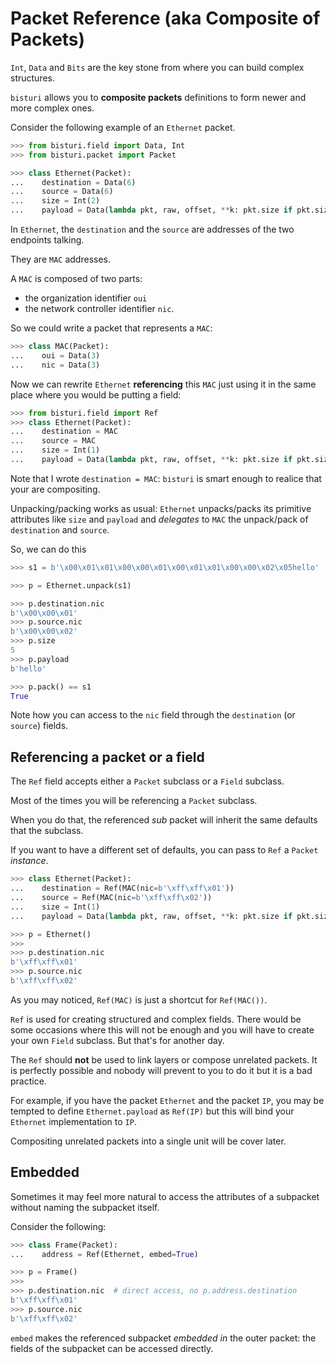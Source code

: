 # Packet Reference (aka Composite of Packets)

`Int`, `Data` and `Bits` are the key stone from where you can
build complex structures.

`bisturi` allows you to **composite packets** definitions to form
newer and more complex ones.

Consider the following example of an `Ethernet` packet.

```python
>>> from bisturi.field import Data, Int
>>> from bisturi.packet import Packet

>>> class Ethernet(Packet):
...    destination = Data(6)
...    source = Data(6)
...    size = Int(2)
...    payload = Data(lambda pkt, raw, offset, **k: pkt.size if pkt.size <= 1500 else len(raw)-offset)
```

In `Ethernet`, the `destination` and the `source` are addresses of the
two endpoints talking.

They are `MAC` addresses.

A `MAC` is composed of two parts:

 - the organization identifier `oui`
 - the network controller identifier `nic`.

So we could write a packet that represents a `MAC`:

```python
>>> class MAC(Packet):
...    oui = Data(3)
...    nic = Data(3)
```

Now we can rewrite `Ethernet` **referencing** this `MAC` just using it
in the same place where you would be putting a field:

```python
>>> from bisturi.field import Ref
>>> class Ethernet(Packet):
...    destination = MAC
...    source = MAC
...    size = Int(1)
...    payload = Data(lambda pkt, raw, offset, **k: pkt.size if pkt.size <= 1500 else len(raw)-offset)
```

Note that I wrote `destination = MAC`: `bisturi` is smart enough
to realice that your are compositing.

Unpacking/packing works as usual: `Ethernet` unpacks/packs its
primitive attributes like  `size` and `payload` and
*delegates* to `MAC` the unpack/pack of `destination` and `source`.

So, we can do this

```python
>>> s1 = b'\x00\x01\x01\x00\x00\x01\x00\x01\x01\x00\x00\x02\x05hello'

>>> p = Ethernet.unpack(s1)

>>> p.destination.nic
b'\x00\x00\x01'
>>> p.source.nic
b'\x00\x00\x02'
>>> p.size
5
>>> p.payload
b'hello'

>>> p.pack() == s1
True
```

Note how you can access to the `nic` field through the `destination` (or
`source`) fields.

<!--
Add an extra test to verify that we can parse a second instance that
will not interfere with the first one.

>>> s2 = b'\x00\x01\x01\x00\x00\x02\x00\x01\x01\x00\x00\x01\x05world'

>>> q = Ethernet.unpack(s2)

>>> q.destination.nic
b'\x00\x00\x02'
>>> q.source.nic
b'\x00\x00\x01'
>>> q.size
5
>>> q.payload
b'world'

>>> q.pack() == s2
True
-->

## Referencing a packet or a field

The `Ref` field accepts either a `Packet` subclass or a `Field` subclass.

Most of the times you will be referencing a `Packet` subclass.

When you do that, the referenced *sub* packet will inherit the same
defaults that the subclass.

If you want to have a different set of defaults, you can pass to `Ref` a
`Packet` *instance*.

```python
>>> class Ethernet(Packet):
...    destination = Ref(MAC(nic=b'\xff\xff\x01'))
...    source = Ref(MAC(nic=b'\xff\xff\x02'))
...    size = Int(1)
...    payload = Data(lambda pkt, raw, offset, **k: pkt.size if pkt.size <= 1500 else len(raw)-offset)

>>> p = Ethernet()
>>>
>>> p.destination.nic
b'\xff\xff\x01'
>>> p.source.nic
b'\xff\xff\x02'
```

As you may noticed, `Ref(MAC)` is just a shortcut for `Ref(MAC())`.

`Ref` is used for creating structured and complex fields. There would be some
occasions where this will not be enough and you will have to create your
own `Field` subclass. But that's for another day.

The `Ref` should **not** be used to link layers or compose unrelated packets.
It is perfectly possible and nobody will prevent to you to do it but it
is a bad practice.

For example, if you have the packet `Ethernet` and the packet `IP`,
you may be tempted to define `Ethernet.payload` as `Ref(IP)` but this will
bind your `Ethernet` implementation to `IP`.

Compositing unrelated packets into a single unit will be cover later.

<!--

Deprecated!

## Inner packet

It is possible to define a `Packet` subclass *inside* another one.

This will make the outer packet to have a reference to the inner packet.
It is just a shortcut for `Ref`:

```python
#   >>> class Person(Packet):
#   ...    length = Int(1)
#   ...    name = Data(length)
#   ...
#   ...    class BirthDate(Packet):
#   ...        day   = Int(1)
#   ...        month = Int(1)
#   ...        year  = Int(2)
#   ...
#   ...    age = Int(1)

#   >>> s = b"\x04john\x05\x03\x07\xda\x16"
#   >>> p = Person.unpack(s)

#   >>> p.length
#   4
#   >>> p.name
#   b'john'
#   >>> p.age
#   22
#   >>> p.birth_date.day    # access the 'BirthDate' field via 'birth_date'
#   5
#   >>> p.birth_date.year
#   2010
```

Notice how the packet's name `BirthDate` has got transformed into
the `birth_date` field.

The rules for renaming follows the *pythonic way*: things like `FooBar`
gets into lowercase and separated by underscores like `foo_bar`.

-->

## Embedded

Sometimes it may feel more natural to access the attributes of a
subpacket without naming the subpacket itself.

Consider the following:

```python
>>> class Frame(Packet):
...    address = Ref(Ethernet, embed=True)

>>> p = Frame()
>>>
>>> p.destination.nic  # direct access, no p.address.destination
b'\xff\xff\x01'
>>> p.source.nic
b'\xff\xff\x02'
```

`embed` makes the referenced subpacket *embedded in* the outer packet:
the fields of the subpacket can be accessed directly.
